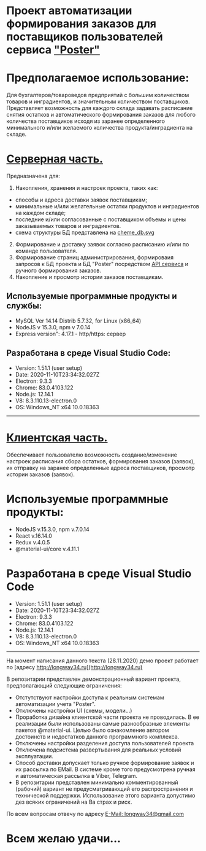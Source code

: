 # Проект автоматизации формирования заказов для поставщиков пользователей сервиса ["Poster"](https://joinposter.com/)

# Предполагаемое использование:

Для бухгалтеров/товароведов предприятий с большим количеством товаров и инградиентов, и значительным количеством поставщиков. 
Представляет возможность для каждого склада задавать расписание снятия остатков и автоматического формирования заказов для любого количества поставщиков исходя из заранее определенного минимального и/или желаемого количества продукта/инградиента на складе.

# [Серверная часть.](https://github.com/longway34/Poster_auto_suppliers_server)

Предназначена для:
1. Накопления, хранения и настроек проекта, таких как: 
* способы и адреса доставки заявок поставщикам; 
* минимальные и/или желательные остатки продуктов и инградиентов на каждом складе; 
* последние и/или согласованные с поставщиком объемы и цены заказываемых товаров и инградиентов.
* схема структуры БД представлена на [cheme_db.svg](https://raw.githubusercontent.com/longway34/Poster_auto_suppliers_server/master/cheme_db.svg)
2. Формирование и доставку заявок согласно расписанию и/или по команде пользователя.
3. Формирование страниц администрирования, формироваия запросов к БД проекта и БД "Poster" посредством [API сервиса](https://dev.joinposter.com/docs/v3/start/index) и ручного формирования заказов.
4. Накопление и просмотр истории заказов поставщикам.

## Используемые программные продукты и службы:

* MySQL Ver 14.14 Distrib 5.7.32, for Linux (x86_64)
* NodeJS v 15.3.0, npm v 7.0.14
* Express version": 4.17.1 - http/https: сервер 

## Разработана в среде Visual Studio Code:
* Version: 1.51.1 (user setup)
* Date: 2020-11-10T23:34:32.027Z
* Electron: 9.3.3
* Chrome: 83.0.4103.122
* Node.js: 12.14.1
* V8: 8.3.110.13-electron.0
* OS: Windows_NT x64 10.0.18363

---

# [Клиентская часть.](https://github.com/longway34/Poster_auto_suppliers_client)

Обеспечивает пользователю возможность создание/изменение настроек расписания сбора остатков, формирования заказов (заявок), их отправку на заранее определенные адреса поставщиков, просмотр истории заказов (заявок).

# Используемые программные продукты:
* NodeJS v.15.3.0, npm v.7.0.14
* React v.16.14.0
* Redux v.4.0.5
* @material-ui/core v.4.11.1

# Разработана в среде Visual Studio Code 
* Version: 1.51.1 (user setup)
* Date: 2020-11-10T23:34:32.027Z
* Electron: 9.3.3
* Chrome: 83.0.4103.122
* Node.js: 12.14.1
* V8: 8.3.110.13-electron.0
* OS: Windows_NT x64 10.0.18363

---

На момент написания данного текста (28.11.2020) демо проект работает по [адресу http://longway34.ru](http://longway34.ru)

В репозитарии представлен демонстрационный вариант проекта, предполагающий следующие ограничения:

* Отстутствуют настройки доступа к реальным системам автоматизации учета "Poster".
* Отключены настройки UI (схемы, модели...)
* Проработка дизайна клиентской части проекта не проводилась. В ее реализации были использованы самые разнообразные элементы пакетов @material-ui. Целью было ознакомление автором достоинств и недостатков данного программного комплекса.
* Отключены настройки разделения доступа пользователей проекта
* Отключена подсистема развертывания для реальных условий эксплуатации.
* Способ доставки допускает только ручное формирование заявок и их рассылка по EMail. В системе кроме того предусмотрена ручная и автоматическая рассылка в Viber, Telegram.
* В репозитарии представлен минимально комментированный (рабочий) вариант не предусматривающий его распространения и  технической поддержки. Использование этого варианта допустимо дез всяких ограничений на Ва страх и риск.

По всем вопросам отвечу по адресу [E-Mail: longway34@gmail.com](mailto://longway34@gmail.com)

# Всем желаю удачи...